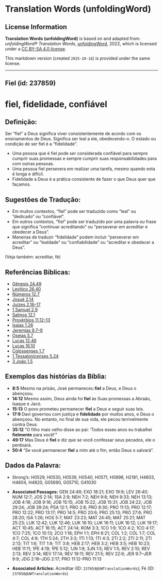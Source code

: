 # Translation Words (unfoldingWord)

## License Information

**Translation Words (unfoldingWord)** is based on and adapted from: _unfoldingWord® Translation Words_, [unfoldingWord](https://unfoldingword.org/utw), 2022, which is licensed under a [CC BY-SA 4.0 license](https://creativecommons.org/licenses/by-sa/4.0/legalcode.en).

This markdown version (created `2025-10-16`) is provided under the same license.



--------------------------------

## Fiel (id: 237859)

fiel, fidelidade, confiável
===========================

Definição:
----------

Ser “fiel” a Deus significa viver consistentemente de acordo com os ensinamentos de Deus. Significa ser leal a ele, obedecendo\-o. O estado ou condição de ser fiel é a “fidelidade”.

* Uma pessoa que é fiel pode ser considerada confiável para sempre cumprir suas promessas e sempre cumprir suas responsabilidades para com outras pessoas.
* Uma pessoa fiel persevera em realizar uma tarefa, mesmo quando esta é longa e difícil.
* Fidelidade a Deus é a prática consistente de fazer o que Deus quer que façamos.

Sugestões de Tradução:
----------------------

* Em muitos contextos, “fiel” pode ser traduzido como “leal” ou “dedicado” ou “confiável”.
* Em outros contextos, “fiel” pode ser traduzido por uma palavra ou frase que significa “continuar acreditando” ou “perseverar em acreditar e obedecer a Deus”.
* Maneiras de traduzir “fidelidade” podem incluir “perseverar em acreditar” ou “lealdade” ou “confiabilidade” ou “acreditar e obedecer a Deus”.

(Veja também: acreditar, fé)

Referências Bíblicas:
---------------------

* [Gênesis 24\.49](https://ref.ly/Gen24:49)
* [Levítico 26\.40](https://ref.ly/Lev26:40)
* [Números 12\.7](https://ref.ly/Num12:7)
* [Josué 2\.14](https://ref.ly/Josh2:14)
* [Juízes 2\.16–17](https://ref.ly/Judg2:16-Judg2:17)
* [1 Samuel 2\.9](https://ref.ly/1Sam2:9)
* [Salmos 12\.1](https://ref.ly/Ps12:1)
* [Provérbios 11\.12–13](https://ref.ly/Prov11:12-Prov11:13)
* [Isaías 1\.26](https://ref.ly/Isa1:26)
* [Jeremias 9\.7–9](https://ref.ly/Jer9:7-Jer9:9)
* [Oseias 5\.7](https://ref.ly/Hos5:7)
* [Lucas 12\.46](https://ref.ly/Luke12:46)
* [Lucas 16\.10](https://ref.ly/Luke16:10)
* [Colossenses 1\.7](https://ref.ly/Col1:7)
* [1 Tessalonicenses 5\.24](https://ref.ly/1Thess5:24)
* [3 João 1\.5](https://ref.ly/3John1:5)

Exemplos das histórias da Bíblia:
---------------------------------

* **8:5** Mesmo na prisão, José permaneceu **fiel** a Deus, e Deus o abençoou.
* **14:12** Mesmo assim, Deus ainda foi **fiel** às Suas promessas a Abraão, Isaque e Jacó.
* **15:13** O povo prometeu permanecer **fiel** a Deus e seguir suas leis.
* **17:9** Davi governou com justiça e **fidelidade** por muitos anos, e Deus o abençoou. No entanto, no final de sua vida, ele pecou terrivelmente contra Deus.
* **35:12** “O filho mais velho disse ao pai: ‘Todos esses anos eu trabalhei **fielmente** para você!’”
* **49:17** Mas Deus é **fiel** e diz que se você confessar seus pecados, ele o perdoará.
* **50:4** “Se você permanecer **fiel** a mim até o fim, então Deus o salvará”.

Dados da Palavra:
-----------------

* Strong’s: H0529, H0530, H0539, H0540, H0571, H0898, H2181, H4603, H4604, H4820, G05690, G05710, G41030

* **Associated Passages:** GEN 24:49; EXO 18:21; EXO 19:9; LEV 26:40; NUM 12:7; JOS 2:14; 1SA 2:9; NEH 7:2; NEH 9:8; NEH 9:33; NEH 13:13; JOB 4:18; JOB 9:16; JOB 15:15; JOB 15:22; JOB 15:31; JOB 24:22; JOB 29:24; JOB 39:24; PSA 12:1; PRO 2:8; PRO 8:30; PRO 11:13; PRO 12:17; PRO 12:22; PRO 13:17; PRO 14:5; PRO 20:6; PRO 25:13; PRO 27:6; PRO 28:20; ISA 1:26; HOS 5:7; MAT 23:23; MAT 24:45; MAT 25:21; MAT 25:23; LUK 12:42; LUK 12:46; LUK 16:10; LUK 16:11; LUK 16:12; LUK 19:17; ACT 10:45; ACT 16:15; ACT 24:14; ROM 3:3; 1CO 1:9; 1CO 4:2; 1CO 4:17; 1CO 7:25; 1CO 10:13; 2CO 1:18; EPH 1:1; EPH 6:21; COL 1:2; COL 1:7; COL 4:7; COL 4:9; 1TH 5:24; 2TH 3:3; 1TI 1:13; 1TI 4:3; 2TI 2:2; 2TI 2:11; 2TI 2:13; TIT 1:6; TIT 1:9; TIT 3:8; HEB 2:17; HEB 3:2; HEB 3:5; HEB 10:23; HEB 11:11; 1PE 4:19; 1PE 5:12; 1JN 1:9; 3JN 1:5; REV 1:5; REV 2:10; REV 2:13; REV 3:14; REV 17:14; REV 19:11; REV 21:5; REV 22:6; JER 9:7–JER 9:9; JDG 2:16–JDG 2:17; PRO 11:12–PRO 11:13
* **Associated Articles:** Acreditar (ID: `237659@UWTranslationWords`); Fé (ID: `237858@UWTranslationWords`)

